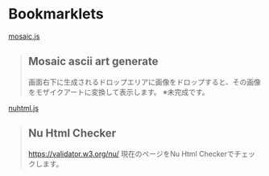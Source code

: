 # Bookmarklets

<a href="javascript:(()=>{var%20S%3Dnew%20CSSStyleSheet%3BS.replaceSync(%22%5Cn.dialog%20%7B%5Cn%20%20position%3A%20fixed%3B%5Cn%20%20max-width%3A%20200px%3B%5Cn%20%20width%3A%20100%25%3B%5Cn%20%20height%3A%20240px%3B%5Cn%20%20background-color%3A%20%23fff%3B%5Cn%20%20border%3A%201px%20solid%20%23ccc%3B%5Cn%20%20z-index%3A%201000%3B%5Cn%20%20bottom%3A%200%3B%5Cn%20%20right%3A%200%3B%5Cn%20%20border-radius%3A%204px%3B%5Cn%20%20display%3A%20flex%3B%5Cn%20%20flex-direction%3A%20column%3B%5Cn%7D%5Cn.preview-dialog%20%7B%5Cn%20%20z-index%3A%201100%3B%5Cn%20%20position%3A%20fixed%3B%5Cn%20%20top%3A%2050%25%3B%5Cn%20%20left%3A%2050%25%3B%5Cn%20%20transform%3A%20translate(-50%25%2C%20-50%25)%3B%5Cn%20%20max-width%3A%201200px%3B%5Cn%20%20max-height%3A%201000px%3B%5Cn%20%20width%3A%20100vw%3B%5Cn%20%20height%3A%20100vh%3B%5Cn%20%20background-color%3A%20%23fff%3B%5Cn%20%20border%3A%201px%20solid%20%23ccc%3B%5Cn%20%20border-radius%3A%204px%3B%5Cn%20%20display%3A%20none%3B%5Cn%20%20flex-direction%3A%20column%3B%5Cn%7D%20%20%5Cn.preview-dialog%5Bdata-fullsize%3D'true'%5D%20%7B%5Cn%20%20max-width%3A%20none%3B%5Cn%20%20max-height%3A%20none%3B%5Cn%7D%5Cn.preview-dialog%5Bdata-open%3D'true'%5D%20%7B%5Cn%20%20display%3A%20flex%3B%5Cn%7D%5Cn.selects%20%7B%5Cn%20%20display%3A%20flex%3B%5Cn%20%20flex%3A%201%3B%5Cn%20%20flex-direction%3A%20row%3B%5Cn%20%20align-items%3A%20center%3B%5Cn%20%20justify-content%3A%20flex-start%3B%5Cn%20%20gap%3A%2016px%3B%5Cn%7D%5Cn.scale%20%7B%5Cn%20%20flex%3A%201%3B%5Cn%7D%5Cn.control%20%7B%5Cn%20%20display%3A%20flex%3B%5Cn%20%20flex-direction%3A%20row%3B%5Cn%20%20align-items%3A%20center%3B%5Cn%20%20justify-content%3A%20space-between%3B%5Cn%20%20height%3A%2020px%3B%5Cn%20%20padding%3A%200%208px%5Cn%20%20gap%3A%2016px%3B%5Cn%7D%5Cn.output%20%7B%5Cn%20%20overflow%3A%20auto%3B%5Cn%20%20background-color%3A%20%23011627%3B%5Cn%20%20color%3A%20%23d6deeb%3B%5Cn%7D%5Cn.display-area%20%7B%5Cn%20%20display%3A%20flex%3B%5Cn%20%20flex-direction%3A%20row%3B%5Cn%20%20align-items%3A%20center%3B%5Cn%20%20justify-content%3A%20space-between%3B%5Cn%20%20height%3A%2020px%3B%5Cn%20%20padding%3A%200%208px%5Cn%7D%5Cn.paragraph%20%7B%5Cn%20%20margin%3A%200%3B%5Cn%20%20padding%3A%200%3B%5Cn%20%20font-size%3A%2014px%3B%5Cn%7D%5Cn.control-button%20%7B%5Cn%20%20background-color%3A%20inherit%3B%5Cn%20%20border%3A%20none%3B%5Cn%20%20cursor%3A%20pointer%3B%5Cn%20%20padding%3A%200%3B%5Cn%7D%5Cn.menu%20%7B%5Cn%20%20background-color%3A%20inherit%3B%5Cn%20%20border%3A%20none%3B%5Cn%20%20cursor%3A%20pointer%3B%5Cn%20%20padding%3A%200%3B%5Cn%7D%5Cn.droparea%20%7B%5Cn%20%20flex%3A%201%3B%5Cn%20%20display%3A%20flex%3B%5Cn%20%20padding%3A%208px%3B%5Cn%20%20justify-content%3A%20center%3B%5Cn%20%20align-items%3A%20center%3B%5Cn%7D%5Cn.droparea-inner%20%7B%5Cn%20%20border%3A%202px%20dashed%20%23ccc%3B%5Cn%20%20pointer-events%3A%20none%3B%5Cn%20%20flex%3A%201%3B%5Cn%20%20text-align%3A%20center%3B%5Cn%20%20min-height%3A%20100%25%3B%5Cn%20%20display%3A%20flex%3B%5Cn%20%20align-items%3A%20center%3B%5Cn%20%20justify-content%3A%20center%3B%5Cn%7D%5Cn%22)%3Bvar%20k%3D%5B%22%24%24%22%2C%22%40%40%22%2C%22BB%22%2C%22%25%25%22%2C%2288%22%2C%22%26%26%22%2C%22WW%22%2C%22MM%22%2C%22%23%23%22%2C%22**%22%2C%22oo%22%2C%22aa%22%2C%22hh%22%2C%22kk%22%2C%22bb%22%2C%22dd%22%2C%22pp%22%2C%22qq%22%2C%22ww%22%2C%22mm%22%2C%22ZZ%22%2C%22OO%22%2C%2200%22%2C%22QQ%22%2C%22LL%22%2C%22CC%22%2C%22JJ%22%2C%22UU%22%2C%22YY%22%2C%22XX%22%2C%22zz%22%2C%22cc%22%2C%22vv%22%2C%22uu%22%2C%22nn%22%2C%22xx%22%2C%22rr%22%2C%22jj%22%2C%22ff%22%2C%22tt%22%2C%22%2F%2F%22%2C%22%5C%5C%5C%5C%22%2C%22%7C%7C%22%2C%22((%22%2C%22))%22%2C%2211%22%2C%22%7B%7B%22%2C%22%7D%7D%22%2C%22%5B%5B%22%2C%22%5D%5D%22%2C%22%3F%3F%22%2C%22--%22%2C%22__%22%2C%22%2B%2B%22%2C%22~~%22%2C%22%3C%3C%22%2C%22%3E%3E%22%2C%22ii%22%2C%22!!%22%2C%22ll%22%2C%22II%22%2C%22%3B%3B%22%2C%22%3A%3A%22%2C%22%2C%2C%22%2C'%22%22'%2C%22%5E%5E%22%2C%22%60%60%22%2C%22''%22%2C%22..%22%2C%22%20%20%22%5D%2CC%3D(()%3D%3E%7Blet%20e%3Dnew%20Map%2Cn%3D()%3D%3E%7B%7D%3Breturn%7Bset%3A(t%2Ca)%3D%3E%7Be.set(t%2Ca)%2Cn()%7D%2Cgenerate%3A(n%2Ct)%3D%3E%7Blet%20a%3De.get(n)%3Bif(a)return%20M(a%2Ct)%7D%2Cnames%3A()%3D%3Ee.keys()%2ConSet%3Ae%3D%3E%7Bn%3De%7D%7D%7D)()%2CD%3D(e%2Cn)%3D%3E%7Blet%20t%3Dnull%3Breturn(...a)%3D%3E%7Bt%7C%7C(t%3DsetTimeout((()%3D%3E%7Be(...a)%2Ct%3Dnull%7D)%2Cn))%7D%7D%2CM%3D(e%2Cn)%3D%3E%7Blet%7Bdata%3At%2Cwidth%3Aa%2Cheight%3Al%7D%3De%2Cd%3Ddocument.createElement(%22pre%22)%3Bd.style.fontFamily%3D%22monospace%22%2Cd.style.fontSize%3D%2210px%22%2Cd.style.lineHeight%3D%2210px%22%3Bfor(let%20e%3D0%3Be%3Cl%3Be%2B%3Dn)%7Blet%20l%3D%22%22%3Bfor(let%20d%3D0%3Bd%3Ca%3Bd%2B%3Dn)%7Blet%20i%3D0%3Bfor(let%20l%3D0%3Bl%3Cn%3Bl%2B%2B)for(let%20o%3D0%3Bo%3Cn%3Bo%2B%2B)%7Bi%2B%3Dt%5B4*((e%2Bl)*a%2B(d%2Bo))%5D%7Dlet%20o%3Di%2F(n*n)%2Cr%3DMath.floor(o*k.length%2F256)%3Bl%2B%3Dk%5Br%5D%7Dlet%20i%3Ddocument.createElement(%22span%22)%3Bi.textContent%3Dl%2Cd.appendChild(i)%2Cd.appendChild(document.createElement(%22br%22))%7Dreturn%20d%7D%2CI%3De%3D%3E%7Blet%20n%3DArray.from(C.names())%3Bfor(%3Be.firstChild%3B)e.removeChild(e.firstChild)%3Bfor(let%20t%20of%20n)%7Blet%20n%3Ddocument.createElement(%22option%22)%3Bn.value%3Dt%2Cn.textContent%3Dt%2Ce.appendChild(n)%7D%7D%2CT%3D()%3D%3E%7Blet%20e%3Ddocument.createElement(%22div%22)%2Cn%3De.attachShadow(%7Bmode%3A%22open%22%7D)%3Bn.adoptedStyleSheets%3D%5BS%5D%3Blet%20t%3Ddocument.createElement(%22div%22)%3Bt.classList.add(%22dialog%22)%3Blet%20a%3Ddocument.createElement(%22div%22)%3Ba.classList.add(%22display-area%22)%3Blet%20l%3Ddocument.createElement(%22p%22)%3Bl.classList.add(%22paragraph%22)%2Cl.textContent%3D%22images%3A%200%22%3Blet%20d%3Ddocument.createElement(%22button%22)%3Bd.classList.add(%22menu%22)%2Cd.textContent%3D%22%7CM%7C%22%2Ca.appendChild(l)%2Ca.appendChild(d)%2Ct.appendChild(a)%3Blet%20i%3Ddocument.createElement(%22div%22)%3Bi.classList.add(%22droparea%22)%2Ci.draggable%3D!0%3Blet%20o%3Ddocument.createElement(%22div%22)%3Bo.classList.add(%22droparea-inner%22)%2Co.textContent%3D%22Drop%20image%20files%20here%22%2Ci.appendChild(o)%3Blet%20r%3Ddocument.createElement(%22div%22)%3Br.classList.add(%22preview-dialog%22)%2Cr.dataset.open%3D%22false%22%3Blet%20s%3Ddocument.createElement(%22select%22)%2Cc%3Ddocument.createElement(%22input%22)%2Cp%3Ddocument.createElement(%22div%22)%2Cm%3Ddocument.createElement(%22div%22)%2Cu%3Ddocument.createElement(%22button%22)%3Bu.textContent%3D%22X%22%2Cu.classList.add(%22control-button%22)%3Blet%20h%3Ddocument.createElement(%22button%22)%3Bh.textContent%3D%22%5B%20%5D%22%2Ch.classList.add(%22control-button%22)%3Blet%20f%3Ddocument.createElement(%22div%22)%3Bc.type%3D%22range%22%2Cc.value%3D%2210%22%2Cc.step%3D%221%22%2Cc.min%3D%221%22%2Cc.classList.add(%22scale%22)%2Cp.classList.add(%22control%22)%2Cf.classList.add(%22output%22)%2Cc.classList.add(%22scale%22)%2Cm.classList.add(%22selects%22)%2CI(s)%2CC.onSet((()%3D%3E%7BI(s)%2Cl.textContent%3D%60images%3A%20%24%7BArray.from(C.names()).length%7D%60%7D))%2Cm.appendChild(s)%2Cm.appendChild(c)%2Cp.appendChild(m)%2Cp.appendChild(h)%2Cp.appendChild(u)%2Cr.appendChild(p)%2Cr.appendChild(f)%3Blet%20g%3DD(((e%2Cn)%3D%3E%7Blet%20t%3DC.generate(e%2Cn)%3Bif(t)%7Bfor(%3Bf.firstChild%3B)f.removeChild(f.firstChild)%3Bf.appendChild(t)%7D%7D)%2C1e3)%3Bs.onchange%3D()%3D%3E%7Bg(s.value%2CNumber.parseInt(c.value))%7D%2Cc.oninput%3D()%3D%3E%7Bg(s.value%2CNumber.parseInt(c.value))%7D%2Cd.onclick%3D()%3D%3E%7Br.dataset.open%3D%22true%22%3D%3D%3Dr.dataset.open%3F%22false%22%3A%22true%22%2Cg(s.value%2CNumber.parseInt(c.value))%7D%2Cu.onclick%3D()%3D%3E%7Br.dataset.open%3D%22false%22%7D%2Ch.onclick%3D()%3D%3E%7Br.dataset.fullsize%3D%22true%22%3D%3D%3Dr.dataset.fullsize%3F%22false%22%3A%22true%22%7D%2Ci.ondrop%3Dasync%20e%3D%3E%7Bif(console.log(e)%2Ce.preventDefault()%2Ce.stopPropagation()%2Ce.dataTransfer)for(let%20n%3D0%3Bn%3Ce.dataTransfer.items.length%3Bn%2B%2B)%7Blet%20t%3De.dataTransfer.items%5Bn%5D%3Bif(%22file%22!%3D%3Dt.kind%7C%7C!t.type.startsWith(%22image%22))continue%3Blet%20a%3Dt.getAsFile()%2Cl%3Ddocument.createElement(%22canvas%22)%2Cd%3Dl.getContext(%222d%22)%3Bif(!a%7C%7C!d)continue%3Blet%20i%3Dawait%20a.arrayBuffer()%2Co%3Dnew%20Blob(%5Bi%5D%2C%7Btype%3Aa.type%7D)%2Cr%3Dnew%20Image%3Br.src%3DURL.createObjectURL(o)%2Cr.onload%3D()%3D%3E%7Bl.width%3Dr.width%2Cl.height%3Dr.height%2Cd.drawImage(r%2C0%2C0)%2CC.set(a.name%2Cd.getImageData(0%2C0%2Cr.width%2Cr.height))%2CURL.revokeObjectURL(r.src)%7D%7D%7D%2Ci.ondragover%3De%3D%3E%7Be.preventDefault()%2Ce.stopPropagation()%7D%2Ct.appendChild(i)%2Cn.appendChild(t)%2Cn.appendChild(r)%2Cdocument.body.appendChild(e)%7D%3BT()%3B})()">mosaic.js</a>

> ## Mosaic ascii art generate
> 画面右下に生成されるドロップエリアに画像をドロップすると、その画像をモザイクアートに変換して表示します。
> ※未完成です。

<a href="javascript:(()=>{var%20o%3D%60%3C!DOCTYPE%20html%3E%3Chtml%20lang%3D%22ja%22%3E%24%7Bdocument.documentElement.innerHTML%7D%3C%2Fhtml%3E%60%2Ce%3Ddocument.createElement(%22form%22)%3Be.method%3D%22post%22%2Ce.action%3D%22https%3A%2F%2Fvalidator.w3.org%2Fnu%2F%22%2Ce.target%3D%22_blank%22%2Ce.enctype%3D%22multipart%2Fform-data%22%3Bvar%20t%3Ddocument.createElement(%22input%22)%3Bt.type%3D%22hidden%22%2Ct.name%3D%22showsource%22%2Ct.value%3D%22yes%22%2Ce.appendChild(t)%3Bvar%20n%3Ddocument.createElement(%22input%22)%3Bfor(n.type%3D%22hidden%22%2Cn.name%3D%22content%22%2Cn.value%3Do%2Ce.appendChild(n)%2Cdocument.body.appendChild(e)%2Ce.submit()%3Be.firstChild%3B)e.removeChild(e.firstChild)%3Bdocument.body.removeChild(e)%3B})()">nuhtml.js</a>

> ## Nu Html Checker
> https://validator.w3.org/nu/
> 現在のページをNu Html Checkerでチェックします。


